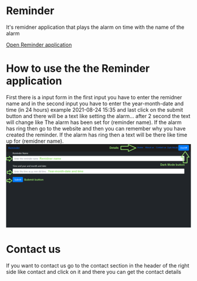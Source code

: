 # Reminder
It's remidner application that plays the alarm on time with the name of the alarm

[Open Reminder application](https://muhammedraiyaan2.github.io/Reminder)
# How to use the the Reminder application
First there is a input form in the first input you have to enter the remidner name and in the second input you have to enter the year-month-date and time (in 24 hours)
example 2021-08-24 15:35 and last click on the submit button and there will be a text like setting the alarm... after 2 second the text will change like The alarm has been set for (reminder name). If the alarm has ring then go to the website and then you can remember why you have created the reminder. If the alarm has ring then a text will be there like time up for (remidner name).
![image](image.png)
# Contact us
If you want to contact us go to the contact section in the header of the right side like contact and click on it and there you can get the contact details

